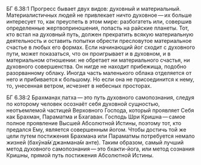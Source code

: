 БГ 6.38:1	Прогресс бывает двух видов: духовный и материальный. Материалистичных людей не привлекает ничто духовное — их больше интересует то, как преуспеть в этом мире: разбогатеть или, совершив определенные жертвоприношения, попасть на райские планеты. Тот, кто встал на духовный путь, должен прекратить всякую материальную деятельность и оставить попытки обрести пресловутое материальное счастье в любых его формах. Если начинающий йог сходит с духовного пути, может показаться, что он проигрывает и в духовном, и в материальном отношении: не обретает ни материального счастья, ни духовного совершенства. Он нигде не находит прибежища, подобно разорванному облаку. Иногда часть маленького облака отделяется от него и прибивается к большому. Но если она не присоединится к нему, то, унесенная ветром, исчезнет в небесных просторах.

БГ 6.38:2	Брахман̣ах̣ патха — это путь духовного самопознания, следуя по которому человек осознаёт себя духовной сущностью, неотъемлемой частицей Верховного Господа, который проявляет Себя как Брахман, Параматма и Бхагаван. Господь Шри Кришна — самое полное проявление Высшей Абсолютной Истины, поэтому тот, кто предался Ему, является совершенным йогом. Чтобы достичь той же цели путем постижения Брахмана или Параматмы потребуется немало жизней (бахӯна̄м̇ джанмана̄м анте). Таким образом, самый лучший метод духовного самопознания — это бхакти-йога, или метод сознания Кришны, прямой путь постижения Абсолютной Истины.